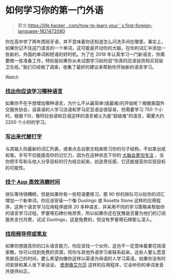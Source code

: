 # 如何学习你的第一门外语

> 原文:[https://life hacker . com/how-to-learn your ' s first-foreign-language-1821472080](https://lifehacker.com/how-to-learn-your-first-foreign-language-1821472080)

你在高中学了两年西班牙语，并不意味着你还知道怎么问洗手间在哪里。事实上，如果你记不住这门语言的一个单词，这可能是开动你的大脑，在你的词汇中添加一些新的、外国的单词和短语的好时机。为了在 2018 年认真学习一门新语言，你需要做一些准备工作，特别是如果你从未试图学习如何说“你真的应该投资购买双层卫生纸。”我们已经做了调查，收集了最好的建议来帮助你开始新的语言学习。

Watch

### [**找出你应该学习哪种语言**](https://lifehacker.com/the-languages-that-take-the-most-and-least-time-to-le-1820976853#_ga=2.88552923.1112014062.1513692684-1371574852.1507643556)

如果你不在乎想增加哪种语言，为什么不从最简单(或最难)的开始呢？根据美国外交服务协会，说英语的人学习法语和罗马尼亚语会很容易，但需要学习 750 个小时。根据 FSI，像阿拉伯语和日语这样的语言被认为是“超级难”的语言，需要大约 2200 个小时的学习。

### [**写出来代替打字**](https://lifehacker.com/why-you-learn-more-effectively-by-writing-than-by-typin-5738093#_ga=2.58667370.1112014062.1513692684-1371574852.1507643556)

与其输入你最新的词汇列表，或者点击谷歌文档来练习你的句子结构，不如拿出纸和笔。手写不仅能提高你的记忆力，因为在这种状态下你的 [大脑会更加专注](https://lifehacker.com/why-you-learn-more-effectively-by-writing-than-by-typin-5738093) ，当你把手写和与他人分享目标的行为结合起来，创造责任感，它还能提高你实现目标的可能性。

### [**找个 App 高效消磨时间**](https://lifehacker.com/language-learning-showdown-rosetta-stone-vs-duolingo-1790938306#_ga=2.256784843.1112014062.1513692684-1371574852.1507643556)

排队等待很糟糕，但是如果你有一些短语要练习，那 90 秒的排队可以给你的词汇增加一个新单词。你应该安装一个像 Duolingo 或 Rosetta Stone 这样的应用程序，这两个语言学习应用程序提供 20 多种语言，并采用不同的学习策略来帮助你的语言学习过程。罗塞塔石碑价格昂贵，所以如果你还在犹豫是否要为他们的订阅服务支付月费，试试 Duolingo，这是免费的，但没有罗塞塔石碑那么深入。

### [**找视频导师或笔友**](https://lifehacker.com/how-to-successfully-learn-a-new-language-this-year-5974670#_ga=2.88551643.1112014062.1513692684-1371574852.1507643556)

如果你想提高你的口头语言能力，你应该找一个伙伴。这也不一定意味着要花钱请家教。你可以找到免费的资源，将你与其他外语学习者联系起来，这些人要么愿意贡献自己的时间，要么希望向像你这样以英语为母语的人学习英语。如果你没有时间安排和某人坐下来谈谈， [使用像艾尔莎](https://lifehacker.com/elsa-is-a-pronunciation-coach-for-non-english-speakers-1782308051) 这样的应用程序，它会听你的单词发音并提供纠正。